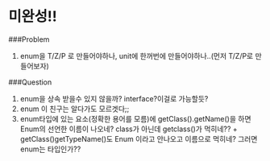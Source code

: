 # 미완성!!

###Problem
1. enum을 T/Z/P 로 만들어야하나, unit에 한꺼번에 만들어야하나..(먼저 T/Z/P로 만들어보자)


###Question
1. enum을 상속 받을수 있지 않을까? interface?이걸로 가능할듯?
2. enum 이 친구는 알다가도 모르겟다;;
3. enum타입에 있는 요소(정확한 용어를 모름)에 getClass().getName()을 하면 Enum의 선언한 이름이 나오네? class가 아닌데 getclass()가 먹히네?? + getClass()getTypeName()도 Enum 이라고 안나오고 이름으로 먹히네? 그러면 enum는 타입인가??